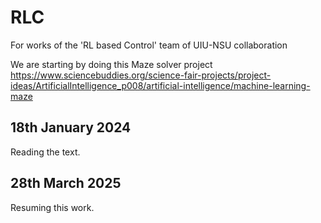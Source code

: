 # RLC
For works of the 'RL based Control' team of UIU-NSU collaboration


We are starting by doing this Maze solver project https://www.sciencebuddies.org/science-fair-projects/project-ideas/ArtificialIntelligence_p008/artificial-intelligence/machine-learning-maze


## 18th January 2024

Reading the text. 


## 28th March 2025 

Resuming this work. 
